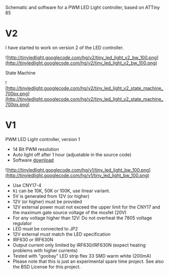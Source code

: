 Schematic and software for a PWM LED Light controller, based on ATTiny 85

# V2 #

I have started to work on version 2 of the LED controller.

![http://tinyledlight.googlecode.com/hg/v2/tiny_led_light_v2_bw_100.png](http://tinyledlight.googlecode.com/hg/v2/tiny_led_light_v2_bw_100.png)

State Machine

![http://tinyledlight.googlecode.com/hg/v2/tiny_led_light_v2_state_machine_700px.png](http://tinyledlight.googlecode.com/hg/v2/tiny_led_light_v2_state_machine_700px.png)


# V1 #

PWM LED Light controller, version 1
  * 14 Bit PWM resolution
  * Auto light off after 1 hour (adjustable in the source code)
  * Software [download](http://code.google.com/p/tinyledlight/downloads/list)

![http://tinyledlight.googlecode.com/hg/v1/tiny_led_light_bw_100.png](http://tinyledlight.googlecode.com/hg/v1/tiny_led_light_bw_100.png)

  * Use CNY17-4
  * `R1` can be 10K, 50K or 100K, use linear variant.
  * 5V is generated from 12V (or higher)
  * 12V (or higher) must be provided
  * 12V external power must not exceed the upper limit for the CNY17 and the maximum gate source voltage of the mosfet (20V)
  * For any voltage higher than 12V: Do not overheat the 7805 voltage regulator
  * LED must be connected to JP2
  * 12V external must match the LED specification
  * IRF630 or IRF630N
  * Output current only limited by IRF630/IRF630N (expect heating problems with higher currents)
  * Tested with "goobay" LED strip flex 33 SMD warm white (200mA)
  * Please note that this is just an experimental spare time project. See also the BSD License for this project.